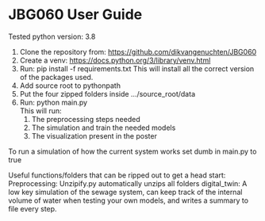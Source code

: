 # JBG060 User Guide

Tested python version: 3.8
1.	Clone the repository from: https://github.com/dikvangenuchten/JBG060
2.	Create a venv: https://docs.python.org/3/library/venv.html
3.	Run: pip install -f requirements.txt
This will install all the correct version of the packages used.
4.	Add source root to pythonpath
5.	Put the four zipped folders inside …/source_root/data
6.	Run: python main.py \
This will run: 
    1.	The preprocessing steps needed
    2.	The simulation and train the needed models
    3.	The visualization present in the poster
      
To run a simulation of how the current system works set dumb in main.py to true

Useful functions/folders that can be ripped out to get a head start:
Preprocessing: Unzipify.py automatically unzips all folders
digital_twin: A low key simulation of the sewage system, can keep track of the internal 
volume of water when testing your own models, and writes a summary to file every step.
